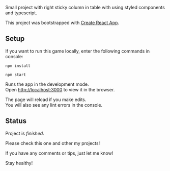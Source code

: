 Small project with right sticky column in table with using styled components and typescript.

This project was bootstrapped with [Create React App](https://github.com/facebook/create-react-app).

## Setup

If you want to run this game locally, enter the following commands in console:

`npm install`

`npm start`

Runs the app in the development mode.<br />
Open [http://localhost:3000](http://localhost:3000) to view it in the browser.

The page will reload if you make edits.<br />
You will also see any lint errors in the console.

## Status

Project is _finished_.

Please check this one and other my projects!

If you have any comments or tips, just let me know!

Stay healthy!
